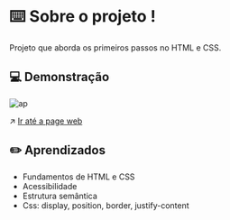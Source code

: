 
# ⌨️ Sobre o projeto !

Projeto que aborda os primeiros passos no HTML e CSS. 

## 💻 Demonstração

![ap](https://user-images.githubusercontent.com/87450820/179404057-8cda0b9d-bf2f-4c9f-ba6c-effcddf8c6bb.png )

↗️ <a href="https://gabriel-neriss.github.io/Explorer-Projeto01/">Ir até a page web </a>

## ✏️ Aprendizados

- Fundamentos de HTML e CSS
- Acessibilidade 
- Estrutura semântica
- Css: display, position, border, justify-content

